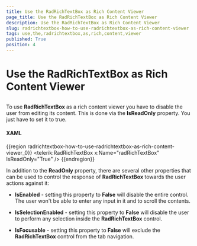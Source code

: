 ```yaml
---
title: Use the RadRichTextBox as Rich Content Viewer
page_title: Use the RadRichTextBox as Rich Content Viewer
description: Use the RadRichTextBox as Rich Content Viewer
slug: radrichtextbox-how-to-use-radrichtextbox-as-rich-content-viewer
tags: use,the,radrichtextbox,as,rich,content,viewer
published: True
position: 4
---
```


# Use the RadRichTextBox as Rich Content Viewer



## 

To use __RadRichTextBox__ as a rich content viewer you have to disable the user from editing its content. This is done via the __IsReadOnly__ property. You just have to set it to true.
        

#### __XAML__

{{region radrichtextbox-how-to-use-radrichtextbox-as-rich-content-viewer_0}}
	<telerik:RadRichTextBox x:Name="radRichTextBox" IsReadOnly="True" />
{{endregion}}



In addition to the __ReadOnly__ property, there are several other properties that can be used to control the response of __RadRichTextBox__ towards the user actions against it:
        

* __IsEnabled__ - setting this property to __False__ will disable the entire control. The user won't be able to enter any input in it and to scroll the contents.
          

* __IsSelectionEnabled__ - setting this property to __False__ will disable the user to perform any selection inside the __RadRichTextBox__ control.
          

* __IsFocusable__ - setting this property to __False__ will exclude the __RadRichTextBox__ control from the tab navigation.
          
